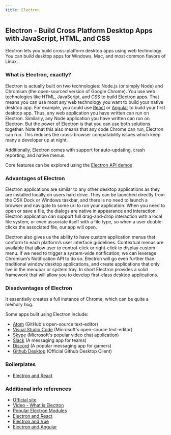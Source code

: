 ```yaml
---
title: Electron
---
```

## Electron - Build Cross Platform Desktop Apps with JavaScript, HTML, and CSS

Electron lets you build cross-platform desktop apps using web technology. You
can build desktop apps for Windows, Mac, and most common flavors of Linux.

### What is Electron, exactly?

Electron is actually built on two technologies: Node.js (or simply Node) and Chromium (the open-sourced version of Google Chrome). You use web technologies like HTML, JavaScript, and CSS to build Electron apps. That means you can use most any web technology you want to build your native desktop app. For example, you could use [React](https://medium.freecodecamp.org/building-an-electron-application-with-create-react-app-97945861647c) or [Angular](https://scotch.io/tutorials/creating-desktop-applications-with-angularjs-and-github-electron) to build your first desktop app.
Thus, any web application you have written can run on Electron. Similarly, any Node application you have written
can run on Electron. But the power of Electron is that you can use both solutions together. Note that this also means that any code Chrome can run, Electron can run. This reduces the cross-browser compatability issues which keep many a developer up at night.

Additionally, Electron comes with support for auto-updating, crash reporting, and native menus.

Core features can be explored using the [Electron API demos](https://github.com/electron/electron-api-demos)

### Advantages of Electron
Electron applications are similar to any other desktop applications as they are installed locally on users hard drive. They can be launched directly from the OSX Dock or Windows taskbar, and there is no need to launch a browser and navigate to some url to run your application. When you need to open or save a file, the dialogs are native in appearance and interaction. Electron application can support full drag-and-drop interaction with a local file system, or even associate itself with a file type, so when a user double-clicks the associated file, our app will open.

Electron also gives us the ability to have custom application menus that conform to each platform’s user interface guidelines. Contextual menus are available that allow user to control-click or right-click to display custom menu. If we need to trigger a system-wide notification, we can leverage Chromium’s Notification API to do so. Electron will go even further than traditional window desktop applications, and create applications that only live in the menubar or system tray. In short Electron provides a solid framework that will allow you to develop first-class desktop applications.

### Disadvantages of Electron
It essentially creates a full instance of Chrome, which can be quite a memory hog.

Some apps built using Electron include:
* [Atom](https://atom.io/) (GitHub's open-source text-editor)
* [Visual Studio Code](https://code.visualstudio.com) (Microsoft's open-source text-editor)
* [Skype](https://www.skype.com/) (Microsoft's popular video chat application)
* [Slack](https://slack.com/) (A messaging app for teams)
* [Discord](https://discordapp.com) (A popular messaging app for gamers)
* [Github Desktop](https://desktop.github.com/) (Official Github Desktop Client)

### Boilerplates
- [Electron and React](https://github.com/electron-react-boilerplate/electron-react-boilerplate)

### Additional info references
- [Official site](https://electronjs.org/)
- [Video - What is Electron](https://www.youtube.com/watch?v=8YP_nOCO-4Q&feature=youtu.be)
- [Popular Electron Modules](https://github.com/electron-userland)
- [Electron and React](https://medium.freecodecamp.org/building-an-electron-application-with-create-react-app-97945861647c)
- [Electron and Vue](https://medium.com/@kswanie21/electron-vue-js-f6c40abeb625)
- [Electron and Angular](https://scotch.io/tutorials/creating-desktop-applications-with-angularjs-and-github-electron)

